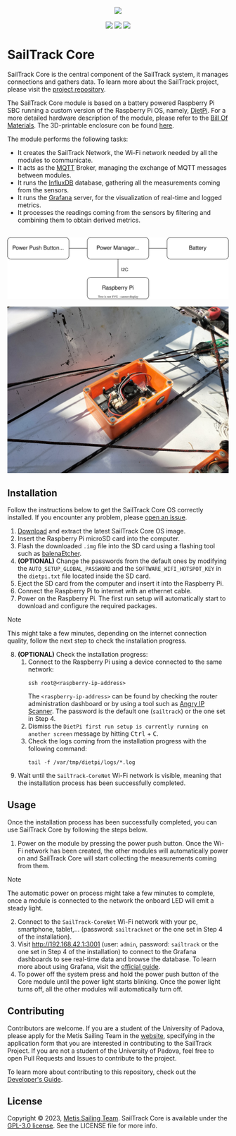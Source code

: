 <p align="center">
  <img src="https://raw.githubusercontent.com/metisvela/sailtrack/main/assets/sailtrack-logo.svg" width="180">
</p>

<p align="center">
  <img src="https://img.shields.io/github/license/metisvela/sailtrack-core" />
  <img src="https://img.shields.io/github/v/release/metisvela/sailtrack-core" />
  <img src="https://img.shields.io/github/actions/workflow/status/metisvela/sailtrack-core/make.yml" />
</p>

# SailTrack Core

SailTrack Core is the central component of the SailTrack system, it manages connections and gathers data. To learn more about the SailTrack project, please visit the [project repository](https://github.com/metisvela/sailtrack).

The SailTrack Core module is based on a battery powered Raspberry Pi SBC running a custom version of the Raspberry Pi OS, namely, [DietPi](https://dietpi.com). For a more detailed hardware description of the module, please refer to the [Bill Of Materials](hardware/BOM.csv). The 3D-printable enclosure con be found [here](hardware/STL).

The module performs the following tasks:

* It creates the SailTrack Network, the Wi-Fi network needed by all the modules to communicate.
* It acts as the [MQTT](https://mqtt.org) Broker, managing the exchange of MQTT messages between modules.
* It runs the [InfluxDB](https://www.influxdata.com) database, gathering all the measurements coming from the sensors.
* It runs the [Grafana](https://grafana.com) server, for the visualization of real-time and logged metrics.
* It processes the readings coming from the sensors by filtering and combining them to obtain derived metrics.

<p align="center">
  <br/>
  <img src="hardware/Connection Diagram.svg">
</p>

![module-image](hardware/Module%20Image.jpg)

## Installation

Follow the instructions below to get the SailTrack Core OS correctly installed. If you encounter any problem, please [open an issue](https://github.com/metisvela/sailtrack-core/issues/new).

1. [Download](https://github.com/metisvela/sailtrack-core/releases/latest/download/SailTrack-Core_RPi-ARMv8-Bullseye.7z) and extract the latest SailTrack Core OS image.
2. Insert the Raspberry Pi microSD card into the computer.
3. Flash the downloaded `.img` file into the SD card using a flashing tool such as [balenaEtcher](https://www.balena.io/etcher/).
4. **(OPTIONAL)** Change the passwords from the default ones by modifying the `AUTO_SETUP_GLOBAL_PASSWORD` and the `SOFTWARE_WIFI_HOTSPOT_KEY` in the `dietpi.txt` file located inside the SD card.
5. Eject the SD card from the computer and insert it into the Raspberry Pi.
6. Connect the Raspberry Pi to internet with an ethernet cable.
7. Power on the Raspberry Pi. The first run setup will automatically start to download and configure the required packages.
> [!NOTE]
> This might take a few minutes, depending on the internet connection quality, follow the next step to check the installation progress.
8. **(OPTIONAL)** Check the installation progress:
   1. Connect to the Raspberry Pi using a device connected to the same network:
      ```
      ssh root@<raspberry-ip-address>
      ```
      The `<raspberry-ip-address>` can be found by checking the router administration dashboard or by using a tool such as [Angry IP Scanner](https://angryip.org). The password is the default one (`sailtrack`) or the one set in Step 4.
   2. Dismiss the `DietPi first run setup is currently running on another screen` message by hitting <kbd>Ctrl</kbd> + <kbd>C</kbd>.
   3. Check the logs coming from the installation progress with the following command:
      ```
      tail -f /var/tmp/dietpi/logs/*.log
      ```
9. Wait until the `SailTrack-CoreNet` Wi-Fi network is visible, meaning that the installation process has been successfully completed.

## Usage

Once the installation process has been successfully completed, you can use SailTrack Core by following the steps below.

1. Power on the module by pressing the power push button. Once the Wi-Fi network has been created, the other modules will automatically power on and SailTrack Core will start collecting the measurements coming from them.
> [!Note] 
> The automatic power on process might take a few minutes to complete, once a module is connected to the network the onboard LED will emit a steady light.
2. Connect to the `SailTrack-CoreNet` Wi-Fi network with your pc, smartphone, tablet,... (password: `sailtracknet` or the one set in Step 4 of the installation).
3. Visit http://192.168.42.1:3001 (user: `admin`, password: `sailtrack` or the one set in Step 4 of the installation) to connect to the Grafana dashboards to see real-time data and browse the database. To learn more about using Grafana, visit the [official guide](https://grafana.com/docs/grafana/latest/getting-started/getting-started/).
4. To power off the system press and hold the power push button of the Core module until the power light starts blinking. Once the power light turns off, all the other modules will automatically turn off.

## Contributing

Contributors are welcome. If you are a student of the University of Padova, please apply for the Metis Sailing Team in the [website](http://metisvela.dii.unipd.it), specifying in the application form that you are interested in contributing to the SailTrack Project. If you are not a student of the University of Padova, feel free to open Pull Requests and Issues to contribute to the project.

To learn more about contributing to this repository, check out the [Developer's Guide](DEVELOPER.md).

## License

Copyright © 2023, [Metis Sailing Team](https://github.com/metisvela). SailTrack Core is available under the [GPL-3.0 license](https://www.gnu.org/licenses/gpl-3.0.en.html). See the LICENSE file for more info. 
